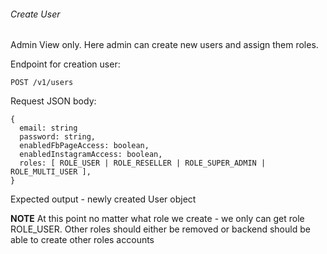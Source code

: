 ###### Create User

Admin View only.
Here admin can create new users and assign them roles.

Endpoint for creation user:

```
POST /v1/users
```

Request JSON body:

```
{
  email: string
  password: string,
  enabledFbPageAccess: boolean,
  enabledInstagramAccess: boolean,
  roles: [ ROLE_USER | ROLE_RESELLER | ROLE_SUPER_ADMIN | ROLE_MULTI_USER ],
}
```

Expected output - newly created User object


**NOTE** At this point no matter what role we create - we only can get role ROLE_USER.
Other roles should either be removed or backend should be able to create other roles accounts
